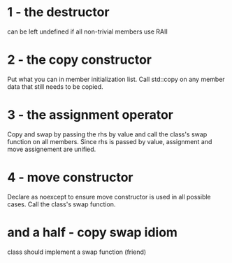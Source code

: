 # 1 - the destructor
can be left undefined if all non-trivial members use RAII
# 2 - the copy constructor
Put what you can in member initialization list. Call std::copy on any member
data that still needs to be copied.
# 3 - the assignment operator
Copy and swap by passing the rhs by value and call the class's swap function
on all members. Since rhs is passed by value, assignment and move assignement
are unified.
# 4 - move constructor
Declare as noexcept to ensure move constructor is used in all possible cases.
Call the class's swap function.
# and a half - copy swap idiom
class should implement a swap function (friend)

